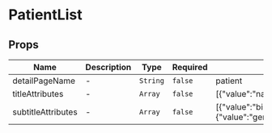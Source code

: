 # PatientList

## Props

<!-- @vuese:PatientList:props:start -->
|Name|Description|Type|Required|Default|
|---|---|---|---|---|
|detailPageName|-|`String`|`false`|patient|
|titleAttributes|-|`Array`|`false`|[{"value":"name","type":"HumanName"}]|
|subtitleAttributes|-|`Array`|`false`|[{"value":"birthDate","type":""},{"value":"gender","type":""}]|

<!-- @vuese:PatientList:props:end -->


